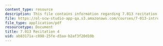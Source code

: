 ```yaml
---
content_type: resource
description: This file contains information regarding 7.013 recitation 4.
file: https://ol-ocw-studio-app-qa.s3.amazonaws.com/courses/7-013-introductory-biology-spring-2013/ab83171ac89825fed3aab2af3f20d10b_MIT7_013S12_Recitation_4.pdf
file_type: application/pdf
resourcetype: Document
title: 7.013 Recitation 4
uid: ab83171a-c898-25fe-d3aa-b2af3f20d10b
---
```

